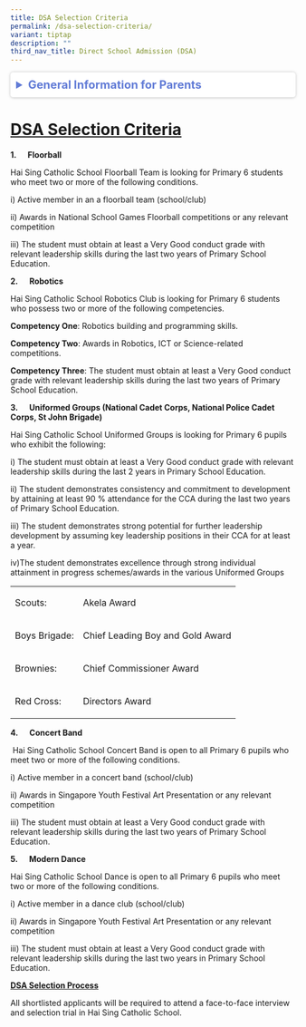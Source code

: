 ```yaml
---
title: DSA Selection Criteria
permalink: /dsa-selection-criteria/
variant: tiptap
description: ""
third_nav_title: Direct School Admission (DSA)
---
```

<div style="margin-bottom: 20px;" class="accordion">
            <details style="border-bottom: 1px solid #ddd; border-radius: 5px; box-shadow: 0px 0px 5px #c5c5c5, 0px 0px 5px #ffffff; padding: 10px; background-color: #ffffff;">
                <summary style="cursor: pointer; outline: none;font-size: 20px; color: #617BD6">
                    <strong>General Information for Parents</strong>
                </summary>
                <div style="border-top: 1px solid #6031B6; margin-top: 15px;">
                    <ul>
                        <li><a href="">Frequently Asked Questions (FAQ) on PDLP</a></li>
                        <li><a href="">Infographic on the PLD initiative</a></li>
                    </ul>
                </div>
            </details>
        </div>

<h1><strong><u>DSA Selection Criteria</u></strong></h1>
<p><strong>1.&nbsp;&nbsp;&nbsp;&nbsp;&nbsp; Floorball</strong>
</p>
<p>Hai Sing Catholic School Floorball Team&nbsp;is looking for Primary 6
students who meet two or more of the following conditions.</p>
<p>i) Active member in an a floorball team (school/club)</p>
<p>ii) Awards in National School Games Floorball competitions or any relevant
competition</p>
<p>iii) The student must obtain at least a Very Good conduct grade&nbsp;with
relevant leadership skills during the last two years of Primary School
Education.</p>
<p></p>
<p><strong>2.&nbsp;&nbsp;&nbsp;&nbsp;&nbsp; Robotics</strong>
</p>
<p>Hai Sing Catholic School Robotics Club&nbsp;is looking for Primary 6 students
who possess two or more of the following competencies.</p>
<p></p>
<p><strong>Competency One</strong>: Robotics building and programming skills.</p>
<p><strong>Competency Two</strong>: Awards in Robotics, ICT or Science-related
competitions.</p>
<p><strong>Competency Three</strong>: The student must obtain at least a
Very Good conduct grade&nbsp;with relevant leadership skills during the
last two years of Primary School Education.</p>
<p></p>
<p><strong>3.&nbsp;&nbsp;&nbsp;&nbsp;&nbsp; Uniformed Groups (National Cadet Corps, National Police Cadet Corps, St John Brigade)</strong>
</p>
<p>Hai Sing Catholic School Uniformed Groups is looking for Primary 6 pupils
who exhibit the following:</p>
<p>i) The student must obtain at least a Very Good conduct grade&nbsp;with
relevant leadership skills during the last 2 years in Primary School Education.</p>
<p>ii) The student demonstrates consistency and commitment to development
by attaining at least 90 % attendance for the CCA during the last two years
of Primary School Education.</p>
<p>iii) The student demonstrates strong potential for further leadership
development by assuming key leadership positions in their CCA for at least
a year.</p>
<p>iv)The student demonstrates excellence through strong individual attainment
in progress schemes/awards in the various Uniformed Groups</p>
<table style="minWidth: 50px">
<colgroup>
<col>
<col>
</colgroup>
<tbody>
<tr>
<td rowspan="1" colspan="1">
<p>Scouts:</p>
</td>
<td rowspan="1" colspan="1">
<p>Akela Award</p>
</td>
</tr>
<tr>
<td rowspan="1" colspan="1">
<p>Boys Brigade:</p>
</td>
<td rowspan="1" colspan="1">
<p>Chief Leading Boy and Gold Award</p>
</td>
</tr>
<tr>
<td rowspan="1" colspan="1">
<p>Brownies:</p>
</td>
<td rowspan="1" colspan="1">
<p>Chief Commissioner Award</p>
</td>
</tr>
<tr>
<td rowspan="1" colspan="1">
<p>Red Cross:</p>
</td>
<td rowspan="1" colspan="1">
<p>Directors Award</p>
</td>
</tr>
</tbody>
</table>
<p></p>
<p><strong>4.&nbsp;&nbsp;&nbsp;&nbsp;&nbsp; Concert Band</strong>
</p>
<p>&nbsp;Hai Sing Catholic School Concert Band is open to all Primary 6 pupils
who meet two or more of the following conditions.</p>
<p>i) Active member in a concert band (school/club)</p>
<p>ii) Awards in Singapore Youth Festival Art Presentation or any relevant
competition</p>
<p>iii) The student must obtain at least a Very Good conduct grade&nbsp;with
relevant leadership skills during the last two years of Primary School
Education.</p>
<p></p>
<p><strong>5.&nbsp;&nbsp;&nbsp;&nbsp;&nbsp; Modern Dance</strong>
</p>
<p>Hai Sing Catholic School Dance is open to all Primary 6 pupils who meet
two or more of the following conditions.</p>
<p>i) Active member in a dance club (school/club)</p>
<p>ii) Awards in Singapore Youth Festival Art Presentation or any relevant
competition</p>
<p>iii) The student must obtain at least a Very Good conduct grade&nbsp;with
relevant leadership skills during the last two years in Primary School
Education.</p>
<p></p>
<p><strong><u>DSA Selection Process</u></strong>
</p>
<p>All shortlisted applicants will be required to attend a face-to-face interview
and selection trial in Hai Sing Catholic School.</p>
<p></p>